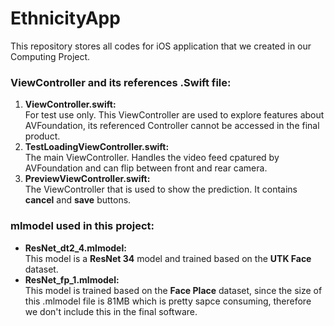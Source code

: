 # EthnicityApp
This repository stores all codes for iOS application that we created in our Computing Project.

### ViewController and its references .Swift file:  
1. **ViewController.swift:**  
For test use only. This ViewController are used to explore features about AVFoundation, its referenced Controller cannot be accessed in the final product.  
2. **TestLoadingViewController.swift:**  
The main ViewController. Handles the video feed cpatured by AVFoundation and can flip between front and rear camera.   
3. **PreviewViewController.swift:**  
The ViewController that is used to show the prediction. It contains __cancel__ and __save__ buttons.

### mlmodel used in this project:  
* **ResNet_dt2_4.mlmodel:**  
This model is a __ResNet 34__ model and trained based on the __UTK Face__ dataset.
* **ResNet_fp_1.mlmodel:**  
This model is trained based on the __Face Place__ dataset, since the size of this .mlmodel file is 81MB which is pretty sapce consuming, therefore we don't include this in the final software.
